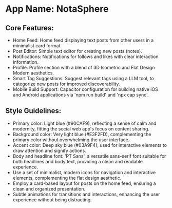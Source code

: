 # **App Name**: NotaSphere

## Core Features:

- Home Feed: Home feed displaying text posts from other users in a minimalist card format.
- Post Editor: Simple text editor for creating new posts (notes).
- Notifications: Notifications for follows and likes with clear interaction information.
- Profile: Profile section with a blend of 3D Isometric and Flat Design Modern aesthetics.
- Smart Tag Suggestions: Suggest relevant tags using a LLM tool, to categorize new posts for improved discoverability.
- Mobile Build Support: Capacitor configuration for building native iOS and Android applications via 'npm run build' and 'npx cap sync'.

## Style Guidelines:

- Primary color: Light blue (#90CAF9), reflecting a sense of calm and modernity, fitting the social web app's focus on content sharing.
- Background color: Very light blue (#E3F2FD), complementing the primary color without overwhelming the user interface.
- Accent color: Deep sky blue (#03A9F4), used for interactive elements to draw attention and signify actions.
- Body and headline font: 'PT Sans', a versatile sans-serif font suitable for both headlines and body text, providing a clean and readable experience.
- Use a set of minimalist, modern icons for navigation and interactive elements, complementing the flat design aesthetic.
- Employ a card-based layout for posts on the home feed, ensuring a clean and organized presentation.
- Subtle animations for transitions and interactions, enhancing the user experience without being distracting.